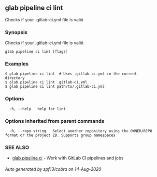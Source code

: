 ## glab pipeline ci lint

Checks if your .gitlab-ci.yml file is valid.

### Synopsis

Checks if your .gitlab-ci.yml file is valid.

```
glab pipeline ci lint [flags]
```

### Examples

```
$ glab pipeline ci lint  # Uses .gitlab-ci.yml in the current directory
$ glab pipeline ci lint .gitlab-ci.yml
$ glab pipeline ci lint path/to/.gitlab-ci.yml

```

### Options

```
  -h, --help   help for lint
```

### Options inherited from parent commands

```
  -R, --repo string   Select another repository using the OWNER/REPO format or the project ID. Supports group namespaces
```

### SEE ALSO

* [glab pipeline ci](glab_pipeline_ci.md)	 - Work with GitLab CI pipelines and jobs

###### Auto generated by spf13/cobra on 14-Aug-2020
